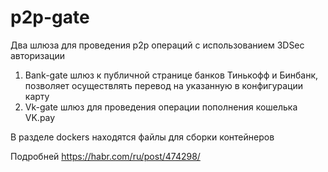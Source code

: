 # p2p-gate
Два  шлюза для проведения p2p операций с использованием 3DSec авторизации
1. Bank-gate  шлюз к публичной странице банков Тинькофф и Бинбанк, позволяет осуществлять перевод 
    на указанную в конфигурации карту 
2. Vk-gate шлюз для проведения операции пополнения кошелька VK.pay

В разделе dockers находятся файлы для сборки контейнеров 


Подробней https://habr.com/ru/post/474298/


